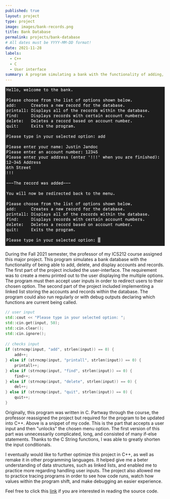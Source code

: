```yaml
---
published: true
layout: project
type: project
image: images/bank-records.png
title: Bank Database
permalink: projects/bank-database
# All dates must be YYYY-MM-DD format!
date: 2021-11-28
labels:
  - C++
  - C
  - User interface
summary: A program simulating a bank with the functionality of adding, displaying, and deleting records.
---
```


<img class="ui medium right floated rounded image" src="../images/bank-records.png">

During the Fall 2021 semester, the professor of my ICS212 course assigned this major project. This program simulates a bank database with the functionality of being able to add, delete, and display accounts and records. The first part of the project included the user-interface. The requirement was to create a menu printed out to the user displaying the multiple options. The program must then accept user inputs in order to redirect users to their chosen option. The second part of the project included implementing a linked list storing the accounts and records within the database. The program could also run regularly or with debug outputs declaring which functions are current being called.

```C++      
// user input
std::cout << "Please type in your selected option: ";
std::cin.get(input, 50);
std::cin.clear();
std::cin.ignore();

// checks input
if (strncmp(input, "add", strlen(input)) == 0) {
    add++;
} else if (strncmp(input, "printall", strlen(input)) == 0) {
    printall++;
} else if (strncmp(input, "find", strlen(input)) == 0) {
    find++;
} else if (strncmp(input, "delete", strlen(input)) == 0) {
    del++;
} else if (strncmp(input, "quit", strlen(input)) == 0) {
    quit++;
}
```

Originally, this program was written in C. Partway through the course, the professor reassigned the project but required for the program to be updated into C++. Above is a snippet of my code. This is the part that accepts a user input and then "unlocks" the chosen menu option. The first version of this part was unnecessarily complicated, long, and consisted of many if-else statements. Thanks to the C String functions, I was able to greatly shorten the input conditionals.

I eventually would like to further optimize this project in C++, as well as remake it in other programming languages. It helped give me a beter understanding of data structures, such as linked lists, and enabled me to practice more regarding handling user inputs. The project also allowed me to practice tracing programs in order to see how code runs, watch how values within the program shift, and make debugging an easier experience.

Feel free to click this [link](https://github.com/justinjandoc/Bank-Database) if you are interested in reading the source code.

